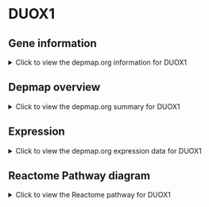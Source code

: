 <h1>DUOX1</h1>

<h2>Gene information</h2>
<details>
  <summary>Click to view the depmap.org information for DUOX1</summary>
  <p><a href="https://depmap.org/portal/gene/DUOX1?tab=about" target="_BLANK">Open page in a new tab...</a></p>
  <iframe src="https://depmap.org/portal/gene/DUOX1?tab=about" style="border:none;width:100%;height:800px"></iframe>
</details>

<h2>Depmap overview</h2>
<details>
  <summary>Click to view the depmap.org summary for DUOX1</summary>
  <p><a href="https://depmap.org/portal/gene/DUOX1?tab=overview" target="_BLANK">Open page in a new tab...</a></p>
  <iframe src="https://depmap.org/portal/gene/DUOX1?tab=overview" style="border:none;width:100%;height:800px"></iframe>
</details>

<h2>Expression</h2>
<details>
  <summary>Click to view the depmap.org expression data for DUOX1</summary>
  <p><a href="https://depmap.org/portal/gene/DUOX1?tab=characterization" target="_BLANK">Open page in a new tab...</a></p>
  <iframe src="https://depmap.org/portal/gene/DUOX1?tab=characterization" style="border:none;width:100%;height:800px"></iframe>
</details>



<h2>Reactome Pathway diagram</h2>
<details>
  <summary>Click to view the Reactome pathway for DUOX1</summary>
  <p><a href="https://reactome.org/PathwayBrowser/#/R-HSA-209968" target="_BLANK">Open page in a new tab...</a></p>
  <p>Thyroxine biosynthesis</p>
<iframe src="https://reactome.org/PathwayBrowser/#/R-HSA-209968" style="border:none;width:100%;height:800px"></iframe>
</details>




